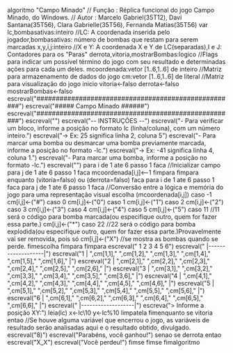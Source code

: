 algoritmo "Campo Minado"
// Função : Réplica funcional do jogo Campo Minado, do Windows.
// Autor : Marcelo Gabriel(35T12), Davi Santana(35T56), Clara Gabrielle(35T56), Fernanda Matias(35T56)
var
   lc,bombasativas:inteiro //LC: A coordenada inserida pelo jogador,bombasativas: número de bombas que restam para serem marcadas
   x,y,i,j:inteiro //X e Y: A coordenada X e Y de LC(separadas),I e J: Contadores para os "Paras"
   derrota,vitoria,mostrarBombas:logico //Flags para indicar um possível término do jogo com seu resultado e determinadas ações para cada um deles.
   mcoordenada:vetor [1..6,1..6] de inteiro //Matriz para armazenamento de dados do jogo
   cm:vetor [1..6,1..6] de literal //Matriz para visualização do jogo
inicio
   vitoria<-falso
   derrota<-falso
   mostrarBombas<-falso
   escreval("####################################################")
   escreval("#####               Campo Minado              ######")
   escreval("####################################################")
   escreval("")
   escreval("-- INSTRUÇÕES --")
   escreval("- Para verificar um bloco, informe a posição no formato lc (linha/coluna), com um número inteiro.")
   escreval("-> Ex: 25 significa linha 2, coluna 5")
   escreval("- Para marcar uma bomba ou desmarcar uma bomba previamente marcada, informe a posição no formato -lc.")
   escreval("-> Ex: -41 significa linha 4, coluna 1.")
   escreval("- Para marcar uma bomba, informe a posição no formato -lc.")
   escreval("")
   para i de 1 ate 6 passo 1 faca //Inicializar campo
      para j de 1 ate 6 passo 1 faca
         mcoordenada[i,j]<--1
      fimpara
   fimpara
   enquanto (vitoria=falso) ou (derrota=falso) faca
      para i de 1 ate 6 passo 1 faca
         para j de 1 ate 6 passo 1 faca //Conversão entre a lógica e memória do jogo para uma representação visual
            escolha (mcoordenada[i,j])
               caso -1
                  cm[i,j]<-("#")
               caso 0
                  cm[i,j]<-("0")
               caso 1
                  cm[i,j]<-("1")
               caso 2
                  cm[i,j]<-("2")
               caso 3
                  cm[i,j]<-("3")
               caso 4
                  cm[i,j]<-("4")
               caso 5
                  cm[i,j]<-("5")
               caso 11 //11 será o código para bomba marcada(ou especifique outro, quem for fazer essa parte.)
                  cm[i,j]<-("*")
               caso 22 //22 será o código para bomba explodida(ou especifique outro, quem for fazer essa parte.)Provavelmente vai ser removida, pois só
                  cm[i,j]<-("X") //se mostra as bombas quando se perde.
            fimescolha
         fimpara
      fimpara
      escreval("     1  2  3  4  5  6")
      escreval("  |-------------------|")
      escreval("1 |  ",cm[1,1],"  ",cm[1,2],"  ",cm[1,3],"  ",cm[1,4],"  ",cm[1,5],"  ",cm[1,6]," |")
      escreval("2 |  ",cm[2,1],"  ",cm[2,2],"  ",cm[2,3],"  ",cm[2,4],"  ",cm[2,5],"  ",cm[2,6]," |")
      escreval("3 |  ",cm[3,1],"  ",cm[3,2],"  ",cm[3,3],"  ",cm[3,4],"  ",cm[3,5],"  ",cm[3,6]," |")
      escreval("4 |  ",cm[4,1],"  ",cm[4,2],"  ",cm[4,3],"  ",cm[4,4],"  ",cm[4,5],"  ",cm[4,6]," |")
      escreval("5 |  ",cm[5,1],"  ",cm[5,2],"  ",cm[5,3],"  ",cm[5,4],"  ",cm[5,5],"  ",cm[5,6]," |")
      escreval("6 |  ",cm[6,1],"  ",cm[6,2],"  ",cm[6,3],"  ",cm[6,4],"  ",cm[6,5],"  ",cm[6,6]," |")
      escreval("  |-------------------|")
      escreva("> Informe a posição XY:")
      leia(lc)
      x<-lc\10
      y<-lc%10
      limpatela
   fimenquanto
   se vitoria entao //Se houve alguma variável que encerrou o jogo, as variáveis de resultado serão analisadas aqui e o resultado obtido, divulgado.
      escreval("8)")
      escreval("Parabéns, você ganhou!")
   senao
      se derrota entao
         escreval("X_X")
         escreval("Você perdeu!")
      fimse
   fimse
fimalgoritmo
